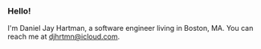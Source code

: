 ### Hello!

I'm Daniel Jay Hartman, a software engineer living in Boston, MA.
You can reach me at [djhrtmn@icloud.com](mailto:djhrtmn@icloud.com).
